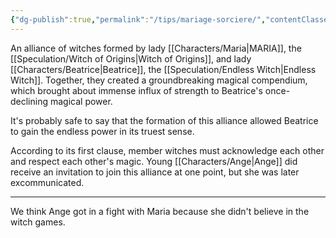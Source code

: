 ```yaml
---
{"dg-publish":true,"permalink":"/tips/mariage-sorciere/","contentClasses":"center-headings red-truth red-links blue-truth"}
---
```



An alliance of witches formed by lady [[Characters/Maria\|MARIA]], the [[Speculation/Witch of Origins\|Witch of Origins]], and lady [[Characters/Beatrice\|Beatrice]], the [[Speculation/Endless Witch\|Endless Witch]].
Together, they created a groundbreaking magical compendium, which brought about immense influx of strength to Beatrice's once-declining magical power.

It's probably safe to say that the formation of this alliance allowed Beatrice to gain the endless power in its truest sense.

According to its first clause, member witches must acknowledge each other and respect each other's magic.
Young [[Characters/Ange\|Ange]] did receive an invitation to join this alliance at one point, but she was later excommunicated.

---

We think Ange got in a fight with Maria because she didn't believe in the witch games.